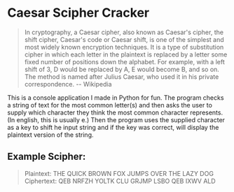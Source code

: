 # Caesar Scipher Cracker
>In cryptography, a Caesar cipher, also known as Caesar's cipher, the shift cipher, Caesar's code or Caesar shift, is one of the simplest and most widely known encryption techniques. It is a type of substitution cipher in which each letter in the plaintext is replaced by a letter some fixed number of positions down the alphabet. For example, with a left shift of 3, D would be replaced by A, E would become B, and so on. The method is named after Julius Caesar, who used it in his private correspondence.
> -- Wikipedia

This is a console application I made in Python for fun.  The program checks a string of text for the most common letter(s) and then asks the user to supply which character they think the most common character represents.  (In english, this is usually e.)  Then the program uses the supplied character as a key to shift he input string and if the key was correct, will display the plaintext version of the string.

## Example Scipher:
> Plaintext:  THE QUICK BROWN FOX JUMPS OVER THE LAZY DOG
> Ciphertext: QEB NRFZH YOLTK CLU GRJMP LSBO QEB IXWV ALD
